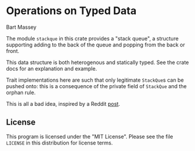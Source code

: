 # Operations on Typed Data
Bart Massey

The module `stackque` in this crate provides a "stack
queue", a structure supporting adding to the back of the
queue and popping from the back or front.

This data structure is both heterogenous and statically
typed.  See the crate docs for an explanation and example.

Trait implementations here are such that only legitimate
`StackQue`s can be pushed onto: this is a consequence of
the private field of `StackQue` and the orphan rule.

This is all a bad idea, inspired by a Reddit [post](https://www.reddit.com/r/rust/comments/cnzruy/what_would_be_the_best_way_to_clone_a_3d_vector/).

## License

This program is licensed under the "MIT License". Please see
the file `LICENSE` in this distribution for license terms.
